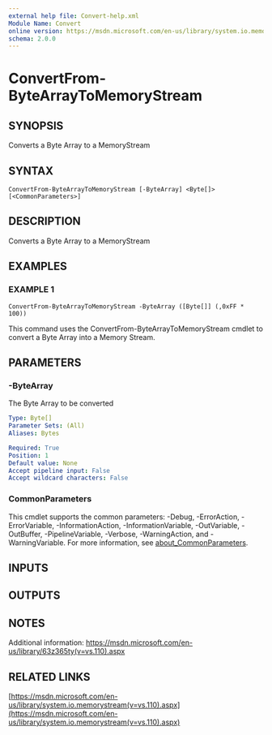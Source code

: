 ```yaml
---
external help file: Convert-help.xml
Module Name: Convert
online version: https://msdn.microsoft.com/en-us/library/system.io.memorystream(v=vs.110).aspx
schema: 2.0.0
---
```


# ConvertFrom-ByteArrayToMemoryStream

## SYNOPSIS
Converts a Byte Array to a MemoryStream

## SYNTAX

```
ConvertFrom-ByteArrayToMemoryStream [-ByteArray] <Byte[]> [<CommonParameters>]
```

## DESCRIPTION
Converts a Byte Array to a MemoryStream

## EXAMPLES

### EXAMPLE 1
```
ConvertFrom-ByteArrayToMemoryStream -ByteArray ([Byte[]] (,0xFF * 100))
```

This command uses the ConvertFrom-ByteArrayToMemoryStream cmdlet to convert a Byte Array into a Memory Stream.

## PARAMETERS

### -ByteArray
The Byte Array to be converted

```yaml
Type: Byte[]
Parameter Sets: (All)
Aliases: Bytes

Required: True
Position: 1
Default value: None
Accept pipeline input: False
Accept wildcard characters: False
```

### CommonParameters
This cmdlet supports the common parameters: -Debug, -ErrorAction, -ErrorVariable, -InformationAction, -InformationVariable, -OutVariable, -OutBuffer, -PipelineVariable, -Verbose, -WarningAction, and -WarningVariable. For more information, see [about_CommonParameters](http://go.microsoft.com/fwlink/?LinkID=113216).

## INPUTS

## OUTPUTS

## NOTES
Additional information:
https://msdn.microsoft.com/en-us/library/63z365ty(v=vs.110).aspx

## RELATED LINKS

[https://msdn.microsoft.com/en-us/library/system.io.memorystream(v=vs.110).aspx](https://msdn.microsoft.com/en-us/library/system.io.memorystream(v=vs.110).aspx)

